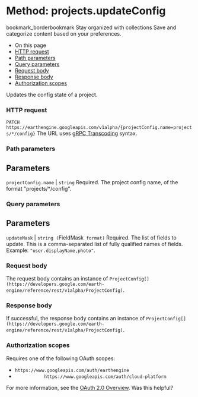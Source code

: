  
#  Method: projects.updateConfig
bookmark_borderbookmark Stay organized with collections  Save and categorize content based on your preferences.
  * On this page
  * [HTTP request](https://developers.google.com/earth-engine/reference/rest/v1alpha/projects/updateConfig#http-request)
  * [Path parameters](https://developers.google.com/earth-engine/reference/rest/v1alpha/projects/updateConfig#path-parameters)
  * [Query parameters](https://developers.google.com/earth-engine/reference/rest/v1alpha/projects/updateConfig#query-parameters)
  * [Request body](https://developers.google.com/earth-engine/reference/rest/v1alpha/projects/updateConfig#request-body)
  * [Response body](https://developers.google.com/earth-engine/reference/rest/v1alpha/projects/updateConfig#response-body)
  * [Authorization scopes](https://developers.google.com/earth-engine/reference/rest/v1alpha/projects/updateConfig#authorization-scopes)


Updates the config state of a project.
### HTTP request
`PATCH https://earthengine.googleapis.com/v1alpha/{projectConfig.name=projects/*/config}`
The URL uses [gRPC Transcoding](https://google.aip.dev/127) syntax.
### Path parameters
Parameters  
---  
`projectConfig.name` |  `string` Required. The project config name, of the format "projects/*/config".  
### Query parameters
Parameters  
---  
`updateMask` |  `string (`FieldMask[](https://protobuf.dev/reference/protobuf/google.protobuf/#field-mask)` format)` Required. The list of fields to update. This is a comma-separated list of fully qualified names of fields. Example: `"user.displayName,photo"`.  
### Request body
The request body contains an instance of `ProjectConfig[](https://developers.google.com/earth-engine/reference/rest/v1alpha/ProjectConfig)`.
### Response body
If successful, the response body contains an instance of `ProjectConfig[](https://developers.google.com/earth-engine/reference/rest/v1alpha/ProjectConfig)`.
### Authorization scopes
Requires one of the following OAuth scopes:
  * `https://www.googleapis.com/auth/earthengine`
  * `           https://www.googleapis.com/auth/cloud-platform`


For more information, see the [OAuth 2.0 Overview](https://developers.google.com/identity/protocols/OAuth2).
Was this helpful?
